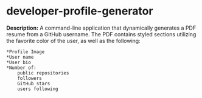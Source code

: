 # developer-profile-generator

**Description:**
A command-line application that dynamically generates a PDF resume from a GitHub username. The PDF contains styled sections utilizing the favorite color of the user, as well as the following: 

    *Profile Image  
    *User name  
    *User bio  
    *Number of:  
        public repositories  
        followers  
        GitHub stars  
        users following    


